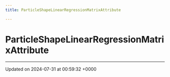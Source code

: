 ```yaml
---
title: ParticleShapeLinearRegressionMatrixAttribute

---
```


# ParticleShapeLinearRegressionMatrixAttribute





-------------------------------

Updated on 2024-07-31 at 00:59:32 +0000